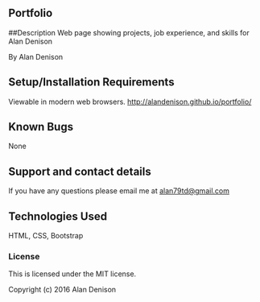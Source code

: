 ## Portfolio


##Description
Web page showing projects, job experience, and skills for Alan Denison

By Alan Denison

## Setup/Installation Requirements

Viewable in modern web browsers.
http://alandenison.github.io/portfolio/

## Known Bugs

None

## Support and contact details

If you have any questions please email me at alan79td@gmail.com

## Technologies Used

HTML, CSS, Bootstrap

### License

This is licensed under the MIT license.

Copyright (c) 2016 Alan Denison
